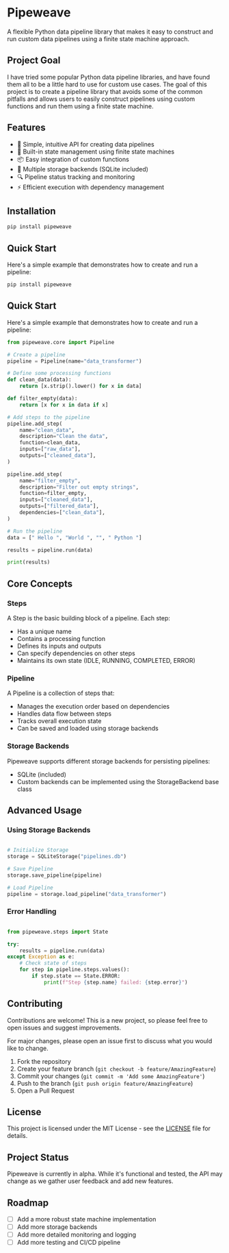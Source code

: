 # Pipeweave

A flexible Python data pipeline library that makes it easy to construct and run custom data pipelines using a finite state machine approach.

## Project Goal

I have tried some popular Python data pipeline libraries, and have found them all to be a little hard to use for custom use cases. The goal of this project is to create a pipeline library that avoids some of the common pitfalls and allows users to easily construct pipelines using custom functions and run them using a finite state machine.

## Features

- 🚀 Simple, intuitive API for creating data pipelines
- 🔄 Built-in state management using finite state machines
- 📦 Easy integration of custom functions
- 💾 Multiple storage backends (SQLite included)
- 🔍 Pipeline status tracking and monitoring
- ⚡ Efficient execution with dependency management

## Installation

```bash
pip install pipeweave
```

## Quick Start

Here's a simple example that demonstrates how to create and run a pipeline:

```bash
pip install pipeweave

```

## Quick Start
Here's a simple example that demonstrates how to create and run a pipeline:

```python
from pipeweave.core import Pipeline

# Create a pipeline
pipeline = Pipeline(name="data_transformer")

# Define some processing functions
def clean_data(data):
    return [x.strip().lower() for x in data]

def filter_empty(data):
    return [x for x in data if x]

# Add steps to the pipeline
pipeline.add_step(
    name="clean_data",
    description="Clean the data",
    function=clean_data,
    inputs=["raw_data"],
    outputs=["cleaned_data"],
)

pipeline.add_step(
    name="filter_empty",
    description="Filter out empty strings",
    function=filter_empty,
    inputs=["cleaned_data"],
    outputs=["filtered_data"],
    dependencies=["clean_data"],
)

# Run the pipeline
data = [" Hello ", "World ", "", " Python "]

results = pipeline.run(data)

print(results)
```


## Core Concepts

### Steps

A Step is the basic building block of a pipeline. Each step:
- Has a unique name
- Contains a processing function
- Defines its inputs and outputs
- Can specify dependencies on other steps
- Maintains its own state (IDLE, RUNNING, COMPLETED, ERROR)

### Pipeline

A Pipeline is a collection of steps that:
- Manages the execution order based on dependencies
- Handles data flow between steps
- Tracks overall execution state
- Can be saved and loaded using storage backends

### Storage Backends

Pipeweave supports different storage backends for persisting pipelines:
- SQLite (included)
- Custom backends can be implemented using the StorageBackend base class

## Advanced Usage

### Using Storage Backends
```python

# Initialize Storage
storage = SQLiteStorage("pipelines.db")

# Save Pipeline
storage.save_pipeline(pipeline)

# Load Pipeline
pipeline = storage.load_pipeline("data_transformer")

```

### Error Handling
```python

from pipeweave.steps import State

try:
    results = pipeline.run(data)
except Exception as e:
    # Check state of steps
    for step in pipeline.steps.values():
        if step.state == State.ERROR:
            print(f"Step {step.name} failed: {step.error}")
```

## Contributing

Contributions are welcome! This is a new project, so please feel free to open issues and suggest improvements.

For major changes, please open an issue first to discuss what you would like to change.

1. Fork the repository
2. Create your feature branch (`git checkout -b feature/AmazingFeature`)
3. Commit your changes (`git commit -m 'Add some AmazingFeature'`)
4. Push to the branch (`git push origin feature/AmazingFeature`)
5. Open a Pull Request

## License

This project is licensed under the MIT License - see the [LICENSE](LICENSE) file for details.

## Project Status

Pipeweave is currently in alpha. While it's functional and tested, the API may change as we gather user feedback and add new features.

## Roadmap

- [ ] Add a more robust state machine implementation
- [ ] Add more storage backends
- [ ] Add more detailed monitoring and logging
- [ ] Add more testing and CI/CD pipeline